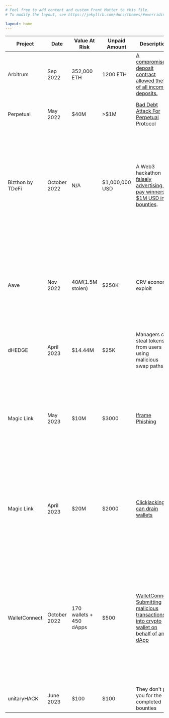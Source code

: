 ```yaml
---
# Feel free to add content and custom Front Matter to this file.
# To modify the layout, see https://jekyllrb.com/docs/themes/#overriding-theme-defaults

layout: home
---
```


| Project       | Date         | Value At Risk           | Unpaid Amount | Description                                                                                                                                                                                                                                          | Details                                                                                                                                                                                                                                                                                                                                                                                                                                                                                                                                                                                                                                                                                                                                                  |
| ------------- | ------------ | ----------------------- | ------------- | ---------------------------------------------------------------------------------------------------------------------------------------------------------------------------------------------------------------------------------------------------- | -------------------------------------------------------------------------------------------------------------------------------------------------------------------------------------------------------------------------------------------------------------------------------------------------------------------------------------------------------------------------------------------------------------------------------------------------------------------------------------------------------------------------------------------------------------------------------------------------------------------------------------------------------------------------------------------------------------------------------------------------------- |
| Arbitrum      | Sep 2022     | 352,000 ETH             | 1200 ETH      | [A compromised deposit contract allowed theft of all incoming deposits.](https://medium.com/@0xriptide/hackers-in-arbitrums-inbox-ca23272641a2)                                                                                                      | The largest deposit during bug bounty negotiation was 351,803 ETH. The max bounty for a critical vulnerability was advertised as $2mm. The white hat was only awarded 25% of the max bounty (400 ETH).                                                                                                                                                                                                                                                                                                                                                                                                                                                                                                                                                   |
| Perpetual          | May 2022     | $40M               | >$1M         | [Bad Debt Attack For Perpetual Protocol](https://securitybandit.com/2023/02/07/bad-debt-attack-for-perpetual-protocol/) |     Perpetual claimed that since the attack must be performed across multiple blocks and there were high capital requirements the likelihood of an attack was "low" despite $40M being at risk.                                                                                                                                                                                                                                               |
|   Bizthon by TDeFi         |    October 2022          |           N/A           |     $1,000,000 USD     |   A Web3 hackathon [falsely advertising to pay winners $1M USD in bounties](https://x.com/TDe_Fi/status/1508396606722539520?s=20). |   TDeFi, the parent company, created BizThon to lure hackathon participants to relinquish 7.5% equity of their businesses for $0 cash investment (dilutive capital). In both the marketing and terms for Bizthon, it includes claims that hackathon winners would be paid bounties (non-dilutive capital) from a prize pot of $1M USD. Winners/finalists did not recieve bounties after completing the hackathon but were instead propositioned to trade business equity for $0. Furthermore, there were no reimbursements for travel and lodging to pitch on the TDeFi stage at GITEX in Dubai. Tread with caution. |
| Aave          | Nov 2022     | $40M ($1.5M stolen)     | $250K         | CRV economic exploit                                                                                                                                                                                                                                 | An attacker targeted Aave's treasury using an economic exploit of CRV borrowing/lending on the protocol. The white hat showed Aave the wallet, the attack path, and how to stop it days before the attack occurred. Over $40m was at risk. [$1.5m was actually taken from the exploit, which was stopped midway by private individuals leading a short squeeze.](https://cointelegraph.com/news/aave-purchases-2-7m-crv-to-clear-bad-debt-following-failed-eisenberg-attack) Aave paid no bug bounty.                                                                                                                                                                                                                                                    |
| dHEDGE        | April 2023   | $14.44M                 | $25K          | Managers can steal tokens from users using malicious swap paths.                                                                                                                                                                                     | [dHEDGE responded that the issue is "well-known" and that it is impossible to fix. They did not fix the issue and paid $500 for "goodwill".](https://mirror.xyz/0x6746Cae57DA75D77137f7749582f511B4d9f866c/fU6YVrXulTL5z5qMraVTDJmnUiPP8NH17XGzDJLvq1k)                                                                                                                                                                                                                                                                                                                                                                                                                                                                                        |
| Magic Link    | May 2023     | $10M                    | $3000         | [Iframe Phishing](https://twitter.com/NanakNihal/status/1684301807885996033)                                                                                                                                                                         | Magic Link claims their wallet to be unphishable. Yet it was found to be vulnerable to iframe phishing. Magic Link ignored the vulnerability after eight reminders over a month-long period until it began receiving public scrutiny about the presence of a potential unknown vulnerability. The whitehat suggested a payment of more than $3000 and Magic Link ignored the hacker, paid nothing, and publicly announced its patch as a "new security feature" and their "investment in security" rather than an unpaid whitehat's finding.                                                                                                                                              |
| Magic Link    | April 2023   | $20M                    | $2000         | [Clickjacking can drain wallets](https://twitter.com/NanakNihal/status/1684301807885996033)                                                                                                                                                          | All user funds, which are here estimated to be above $20M, were at risk, with minimal user interaction needed to steal them. Magic Link's max bounty is $3000. Magic Link paid $1000, falsely claiming it is not critical because it needs a dashboard misconfiguration or XSS to be exploited. Magic Link refused to coordinate a timeline to fix it for months until this issue received more public scrutiny; at that point, they fixed it in days.                                                                                                                                                                                                                                                                                |
| WalletConnect | October 2022 | 170 wallets + 450 dApps | $500          | [WalletConnect: Submitting malicious transactions into crypto wallet on behalf of any dApp](https://shabarkin.notion.site/WalletConnect-Submitting-malicious-transactions-into-crypto-wallet-on-behalf-of-any-dApp-a317f7f9f0a6459c8525bef71977f540) | The WalletConnect team was informed about issues on 2022-10-21. During the period from 2022-10-21 to 2022-11-15, the whitehat attempted to offer help and asked for status updates. When the whitehat stated that they would disclose the report according to the policy of report responsibility disclosure (90 days window), they instantly replied that the findings were well-known facts and should be explicitly mentioned in their documentation. Furthermore, they did not allow disclosing the findings due to their self-written security policies. The whitehat then explained the process of public vulnerability submission (for example https://about.google/appsecurity/) and set a deadline of 2023-01-21, but was ignored. |
| unitaryHACK   | June 2023    | $100                    | $100          | They don't pay you for the completed bounties                                                                                                                                                                                                        | [unitaryHACK stopped responding to the emails asking for the payment to be made.](https://unitaryhack.dev/hackers/rum1887/) |
